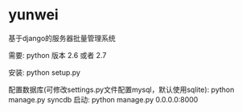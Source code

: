 yunwei
======

基于django的服务器批量管理系统

需要:
    python 版本 2.6 或者 2.7
    
安装:
    python setup.py
    
配置数据库(可修改settings.py文件配置mysql，默认使用sqlite):
    python manage.py syncdb
启动:
    python manage.py 0.0.0.0:8000

    
